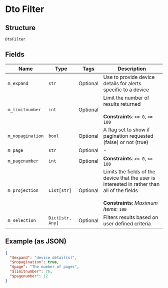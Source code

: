 
# Dto Filter

## Structure

`DtoFilter`

## Fields

| Name | Type | Tags | Description |
|  --- | --- | --- | --- |
| `m_expand` | `str` | Optional | Use to provide device details for alerts specific to a device |
| `m_limitnumber` | `int` | Optional | Limit the number of results returned<br><br>**Constraints**: `>= 0`, `<= 100` |
| `m_nopagination` | `bool` | Optional | A flag set to show if pagination requested (false) or not (true) |
| `m_page` | `str` | Optional | - |
| `m_pagenumber` | `int` | Optional | **Constraints**: `>= 0`, `<= 100` |
| `m_projection` | `List[str]` | Optional | Limits the fields of the device that the user is interested in rather than all of the fields<br><br>**Constraints**: *Maximum Items*: `100` |
| `m_selection` | `Dict[str, Any]` | Optional | Filters results based on user defined criteria |

## Example (as JSON)

```json
{
  "$expand": "device detail(s)",
  "$nopagination": true,
  "$page": "The number of pages",
  "$limitnumber": 76,
  "$pagenumber": 12
}
```

